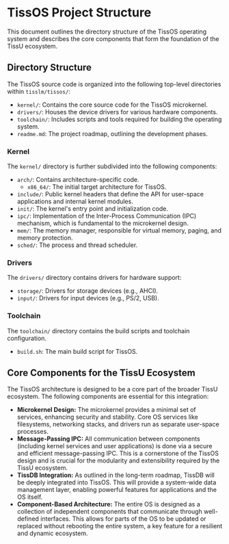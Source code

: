 # TissOS Project Structure

This document outlines the directory structure of the TissOS operating system and describes the core components that form the foundation of the TissU ecosystem.

## Directory Structure

The TissOS source code is organized into the following top-level directories within `tisslm/tissos/`:

-   `kernel/`: Contains the core source code for the TissOS microkernel.
-   `drivers/`: Houses the device drivers for various hardware components.
-   `toolchain/`: Includes scripts and tools required for building the operating system.
-   `readme.md`: The project roadmap, outlining the development phases.

### Kernel

The `kernel/` directory is further subdivided into the following components:

-   `arch/`: Contains architecture-specific code.
    -   `x86_64/`: The initial target architecture for TissOS.
-   `include/`: Public kernel headers that define the API for user-space applications and internal kernel modules.
-   `init/`: The kernel's entry point and initialization code.
-   `ipc/`: Implementation of the Inter-Process Communication (IPC) mechanism, which is fundamental to the microkernel design.
-   `mem/`: The memory manager, responsible for virtual memory, paging, and memory protection.
-   `sched/`: The process and thread scheduler.

### Drivers

The `drivers/` directory contains drivers for hardware support:

-   `storage/`: Drivers for storage devices (e.g., AHCI).
-   `input/`: Drivers for input devices (e.g., PS/2, USB).

### Toolchain

The `toolchain/` directory contains the build scripts and toolchain configuration.

-   `build.sh`: The main build script for TissOS.

## Core Components for the TissU Ecosystem

The TissOS architecture is designed to be a core part of the broader TissU ecosystem. The following components are essential for this integration:

-   **Microkernel Design:** The microkernel provides a minimal set of services, enhancing security and stability. Core OS services like filesystems, networking stacks, and drivers run as separate user-space processes.
-   **Message-Passing IPC:** All communication between components (including kernel services and user applications) is done via a secure and efficient message-passing IPC. This is a cornerstone of the TissOS design and is crucial for the modularity and extensibility required by the TissU ecosystem.
-   **TissDB Integration:** As outlined in the long-term roadmap, TissDB will be deeply integrated into TissOS. This will provide a system-wide data management layer, enabling powerful features for applications and the OS itself.
-   **Component-Based Architecture:** The entire OS is designed as a collection of independent components that communicate through well-defined interfaces. This allows for parts of the OS to be updated or replaced without rebooting the entire system, a key feature for a resilient and dynamic ecosystem.
